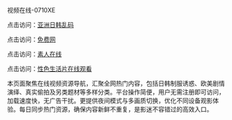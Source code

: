 视频在线-0710XE

点击访问：<a href="https://heiliaoga6s9v.pages.dev">亚洲日韩乱码</a>

点击访问：<a href="https://heiliaoow5kzm.pages.dev">免费网</a>

点击访问：<a href="https://heiliao2dmwwy.pages.dev">素人在线</a>

点击访问：<a href="https://heiliaoll4qsx.pages.dev">性色生活片在线观看</a>

本页面聚焦在线视频资源导航，汇聚全网热门内容，包括日韩制服诱惑、欧美剧情演绎、真实偷拍及另类题材等多样分类。平台操作简便，用户无需注册即可访问，加载速度快，无广告干扰。更提供夜间模式与多画质切换，优化不同设备观影体验。每日同步热门资源，确保内容新鲜不重复，是影迷不容错过的高效入口。

<span style="display:none;">[Canonical link](https://github.com/rfv20250710/rfv16 ）</span>
